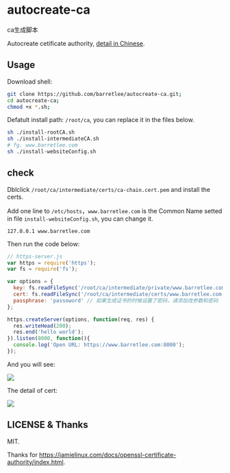 # autocreate-ca
ca生成脚本

Autocreate cetificate authority, [detail in Chinese](http://www.barretlee.com/blog/2016/04/24/detail-about-ca-and-certs/).

## Usage

Download shell:

```bash
git clone https://github.com/barretlee/autocreate-ca.git;
cd autocreate-ca;
chmod +x *.sh;
```

Defatult install path: `/root/ca`, you can replace it in the files below.

```bash
sh ./install-rootCA.sh
sh ./install-intermediateCA.sh
# fg. www.barretlee.com 
sh ./install-websiteConfig.sh
```

## check

Dblclick `/root/ca/intermediate/certs/ca-chain.cert.pem` and install the certs.

Add one line to `/etc/hosts`，`www.barretlee.com` is the Common Name setted in file `install-websiteConfig.sh`, you can change it.

```
127.0.0.1 www.barretlee.com
```

Then run the code below:

```javascript
// https-server.js
var https = require('https');
var fs = require('fs');

var options = {
  key: fs.readFileSync('/root/ca/intermediate/private/www.barretlee.com.key.pem'),
  cert: fs.readFileSync('/root/ca/intermediate/certs/www.barretlee.com.cert.pem'),
  passphrase: 'passoword' // 如果生成证书的时候设置了密码，请添加改参数和密码
};

https.createServer(options, function(req, res) {
  res.writeHead(200);
  res.end('hello world');
}).listen(8000, function(){
  console.log('Open URL: https://www.barretlee.com:8000');
});
```

And you will see:

![](http://ww1.sinaimg.cn/large/6c0378f8gw1f373ltah7zj20oc09aaan.jpg)

The detail of cert:

![](http://ww4.sinaimg.cn/large/6c0378f8gw1f373mf9bpfj20qw0u6n3d.jpg)

## LICENSE & Thanks

MIT.

Thanks for <https://jamielinux.com/docs/openssl-certificate-authority/index.html>.

